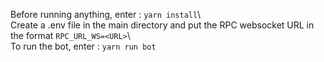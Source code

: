 Before running anything, enter : `yarn install`\ \
Create a .env file in the main directory and put the RPC websocket URL in the format `RPC_URL_WS=<URL>`\ \
To run the bot, enter : `yarn run bot`
